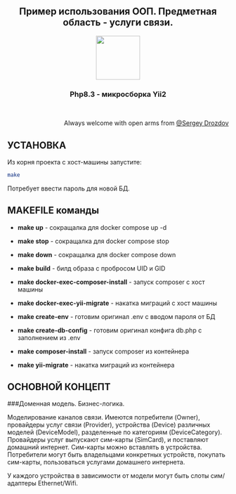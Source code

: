 <p align="center">
    <h2 align="center">Пример использования ООП. Предметная область - услуги связи.</h2>
</p>
<p align="center">
    <a href="https://github.com/yiisoft" target="_blank">
        <img src="https://avatars0.githubusercontent.com/u/993323" height="100px">
    </a>
    <h3 align="center">Php8.3 - микросборка Yii2</h3>
    <br>
</p>
<p align="right">
    Always welcome with open arms from 
    <a href="https://github.com/s-drozdov?tab=repositories" target="_blank">
        @Sergey Drozdov
    </a>
</p>

УСТАНОВКА
------------

Из корня проекта с хост-машины запустите:
```bash
make
```

Потребует ввести пароль для новой БД.

MAKEFILE команды
------------

* **make up** - сокращалка для docker compose up -d
* **make stop** - сокращалка для docker compose stop
* **make down** - сокращалка для docker compose down
* **make build** - билд образа с пробросом UID и GID
* **make docker-exec-composer-install** - запуск composer с хост машины
* **make docker-exec-yii-migrate** - накатка миграций с хост машины


* **make create-env** - готовим оригинал .env с вводом пароля от БД
* **make create-db-config** - готовим оригинал конфига db.php с заполнением из .env
* **make composer-install** - запуск composer из контейнера
* **make yii-migrate** - накатка миграций из контейнера


ОСНОВНОЙ КОНЦЕПТ
------------

###Доменная модель. Бизнес-логика.

Моделирование каналов связи. Имеются потребители (Owner), провайдеры услуг связи (Provider), 
устройства (Device) различных моделей (DeviceModel), разделенные по категориям (DeviceCategory).
Провайдеры услуг выпускают сим-карты (SimCard), и поставляют домашний интернет. Сим-карты можно вставлять в
устройства. Потребители могут быть владельцами конкретных устройств, покупать сим-карты, 
пользоваться услугами домашнего интернета. 

У каждого устройства в зависимости от модели могут быть слоты сим/адаптеры Ethernet/Wifi.